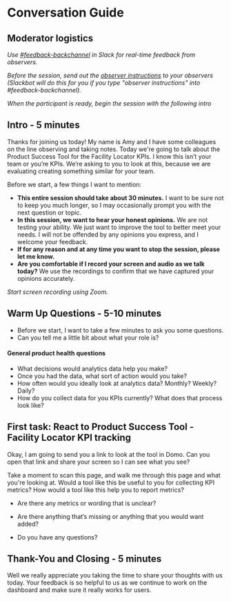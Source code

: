 # Conversation Guide

## Moderator logistics

*Use [#feedback-backchannel](https://dsva.slack.com/messages/C40B45NJK/details/) in Slack for real-time feedback from observers.*

*Before the session, send out the [observer instructions](https://github.com/department-of-veterans-affairs/va.gov-team/blob/master/platform/research/during-research/howto-observer-instructions.md) to your observers (Slackbot will do this for you if you type "observer instructions" into #feedback-backchannel).*

*When the participant is ready, begin the session with the following intro*

## Intro - 5 minutes

Thanks for joining us today! My name is Amy and I have some colleagues on the line observing and taking notes. Today we're going to talk about the Product Success Tool for the Facility Locator KPIs. I know this isn’t your team or you’re KPIs. We’re asking to you to look at this, because we are evaluating creating something similar for your team.

Before we start, a few things I want to mention:

- **This entire session should take about 30 minutes.** I want to be sure not to keep you much longer, so I may occasionally prompt you with the next question or topic.
- **In this session, we want to hear your honest opinions.** We are not testing your ability. We just want to improve the tool to better meet your needs. I will not be offended by any opinions you express, and I welcome your feedback.
- **If for any reason and at any time you want to stop the session, please let me know.** 
- **Are you comfortable if I record your screen and audio as we talk today?** We use the recordings to confirm that we have captured your opinions accurately.

*Start screen recording using Zoom.*

## Warm Up Questions - 5-10 minutes
* Before we start, I want to take a few minutes to ask you some questions.
* Can you tell me a little bit about what your role is? 

#### General product health questions
- What decisions would analytics data help you make?
- Once you had the data, what sort of action would you take?
- How often would you ideally look at analytics data? Monthly? Weekly? Daily?
- How do you collect data for you KPIs currently? What does that process look like?

## First task: React to Product Success Tool - Facility Locator KPI tracking
Okay, I am going to send you a link to look at the tool in Domo. Can you open that link and share your screen so I can see what you see?

Take a moment to scan this page, and walk me through this page and what you're looking at. 
Would a tool like this be useful to you for collecting KPI metrics? 
How would a tool like this help you to report metrics?

* Are there any metrics or wording that is unclear?
* Are there anything that’s missing or anything that you would want added?

* Do you have any questions?


## Thank-You and Closing - 5 minutes
Well we really appreciate you taking the time to share your thoughts with us today. Your feedback is so helpful to us as we continue to work on the dashboard and make sure it really works for users.


